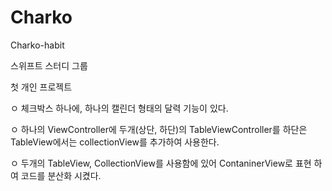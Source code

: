 # Charko
Charko-habit

스위프트 스터디 그룹

첫 개인 프로젝트

ㅇ 체크박스 하나에, 하나의 캘린더 형태의 달력 기능이 있다.

ㅇ 하나의 ViewController에 두개(상단, 하단)의 TableViewController를 하단은 TableView에서는 collectionView를 추가하여 사용한다.

ㅇ 두개의 TableView, CollectionView를 사용함에 있어 ContaninerView로 표현 하여 코드를 분산화 시켰다.
